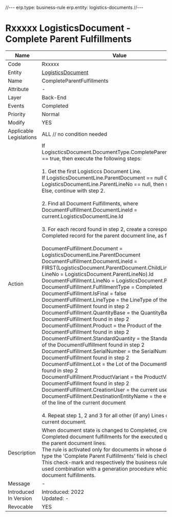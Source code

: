 //---
erp.type: business-rule
erp.entity: logistics-documents
//---

# Rxxxxx LogisticsDocument - Complete Parent Fulfillments

| Name | Value |
| ---- | ----- |
| Code | Rxxxxx |
| Entity | [LogisticsDocument](../reference/common-business-rules/logistics-documents.md) |
| Name | CompleteParentFulfillments |
| Attribute |- |
| Layer | Back-End                                        |
| Events | Completed |
| Priority | Normal |
| Modify | YES |
| Applicable Legislations | ALL // no condition needed |
| Action | If LogiscticsDocument.DocumentType.CompleteParentFulfillments == true, then execute the following steps: <br/><br/> 1. Get the first Logisticcs Document Line. <br/> If LogisticsDocumentLine.ParentDocument == null OR LogisticsDocumentLine.ParentLineNo == null, then skip this line. <br/> Else, continue with step 2. <br/><br/>2. Find all Document Fulfillments, where DocumentFulfillment.DocumentLineId = current.LogisticsDocumentLine.Id <br/><br/>3. For each record found in step 2, create a coresponding Completed record for the parent document line, as follows:<br/><br/>DocumentFulfillment.Document = LogisticsDocumentLine.ParentDocument<br/>DocumentFulfillment.DocumentLineId = FIRST(LogisticsDocument.ParentDocument.ChildLines, where LineNo = LogisticsDocument.ParentLineNo).Id<br/>DocumentFulfillment.LineNo = LogisticsDocument.ParentLineNo<br/>DocumentFulfillment.FulfillmentType = Completed<br/>DocumentFulfillment.IsFinal = false<br/>DocumentFulfillment.LineType = the LineType of the DocumentFulfillment found in step 2<br/>DocumentFulfillment.QuantityBase = the QuantityBase of the DocumentFulfillment found in step 2<br/>DocumentFulfillment.Product = the Product of the DocumentFulfillment found in step 2<br/>DocumentFulfillment.StandardQuantity = the StandardQuantity of the DocumentFulfillment found in step 2<br/>DocumentFulfillment.SerialNumber = the SerialNumber of the DocumentFulfillment found in step 2<br/>DocumentFulfillment.Lot = the Lot of the DocumentFulfillment found in step 2<br/>DocumentFulfillment.ProductVariant = the ProductVariant of the DocumentFulfillment found in step 2 <br/>DocumentFulfillment.CreationUser = the current user <br/> DocumentFulfillment.DestinationEntityName = the entity name of the line of the current document <br/><br/> 4. Repeat step 1, 2 and 3 for all other (if any) Lines of the current document.|
| Description | When document state is changed to Completed, creates Completed document fulfillments for the executed quantities of the parent document lines. <br/> The rule is activated only for documents in whose document type the 'Complete Parent Fulfillments' field is checked.<br/> This check-mark and respectively the business rule, are usually used combination with a generation procedure which uses document fulfillments. |
| Message |-|
| Introduced In Version | Introduced: 2022<br>Updated: - |
| Revocable | YES |
